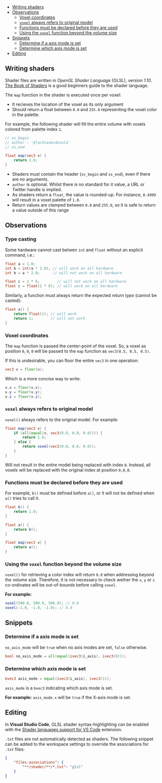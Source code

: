 <!-- TOC -->
- [Writing shaders](#writing-shaders)
- [Observations](#observations)
  - [Voxel coordinates](#voxel-coordinates)
  - [`voxel` always refers to original model](#voxel-always-refers-to-original-model)
  - [Functions must be declared before they are used](#functions-must-be-declared-before-they-are-used)
  - [Using the `voxel` function beyond the volume size](#using-the-voxel-function-beyond-the-volume-size)
- [Snippets](#snippets)
  - [Determine if a axis mode is set](#determine-if-a-axis-mode-is-set)
  - [Determine which axis mode is set](#determine-which-axis-mode-is-set)
- [Editing](#editing)

## Writing shaders

Shader files are written in _OpenGL Shader Language_ (GLSL), version _1.10_. [The Book of Shaders](https://thebookofshaders.com/) is a good beginners guide to the shader language.

The `map` function in the shader is executed once per voxel:

- It recieves the location of the voxel as its only argument
- Should return a float between `0.0` and `255.0` representing the voxel color in the palette.

For example, the following shader will fill the entire volume with voxels colored from palette index `1`.

```glsl
// xs_begin
// author : '@lachlanmcdonald'
// xs_end

float map(vec3 v) {
	return 1.0;
}
```
- Shaders must contain the header (`xs_begin` and `xs_end`), even if there are no arguments.
- `author` is optional. Whilst there is no standard for it value, a URL or Twitter handle is implied.
- As shaders return a `float`, the value is rounded-up. For instance, `0.4999` will result in a voxel palette of `1.0`.
- Return values are clamped between `0.0` and `255.0`, so it is safe to return a value outside of this range

## Observations

### Type casting

Some hardware cannot cast betwen `int` and `float` without an explicit command, i.e.:

```glsl
float a = 1.0;
int b = int(a * 2.0); // will work on all hardware
int b = a * 2.0;      // will not work on all hardware

float c = 2 * 6;        // will not work on all hardware
float c = float(2 * 6); // will work on all hardware
```

Similarly, a function must always return the expected _return type_ (cannot be casted):

```glsl
float a() {
	return float(1); // will work
	return 1;        // will not work
}
```

### Voxel coordinates

The `map` function is passed the center-point of the voxel. So, a voxel as position `0`, `0`, `0` will be passed to the `map` function as `vec3(0.5, 0.5, 0.5)`.

If this is undesirable, you can floor the entire `vec3` in one operation:

```glsl
vec3 v = floor(v);
```

Which is a more concise way to write:

```glsl
v.x = floor(v.x);
v.y = floor(v.y);
v.z = floor(v.z);
```

### `voxel` always refers to original model

`voxel()` always refers to the original model. For example:

```glsl
float map(vec3 v) {
	if (all(equal(v, vec3(0.0, 0.0, 0.0)))) {
		return 1.0;
	} else {
		return voxel(vec3(0.0, 0.0, 0.0));
	}
}
```

Will not result in the entire model being replaced with index `0`. Instead, all voxels will be replaced with the original index at position `0,0,0`.

### Functions must be declared before they are used

For example, `b()` must be defined before `a()`, or it will not be defined when `a()` tries to call it.

```glsl
float b() {
	return 1.0;
}

float a() {
	return b();
}

float map(vec3 v) {
	return a();
}
```

### Using the `voxel` function beyond the volume size

`voxel()` for retrieving a color index will return `0.0` when addressing beyond the volume size. Therefore, it is not necessary to check wether the `x`, `y` or `z` co-ordinates will be out-of-bounds before calling `voxel`.

**For example:**

```glsl
voxel(500.0, 500.0, 500.0); // 0.0
voxel(-1.0, -1.0, -1.0); // 0.0
```

## Snippets

### Determine if a axis mode is set

`no_axis_mode` will be `true` when no axis modes are set, `false` otherwise.

```glsl
bool no_axis_mode = all(equal(ivec3(i_axis), ivec3(0)));
```

### Determine which axis mode is set

```glsl
bvec3 axis_mode = equal(ivec3(i_axis), ivec3(1));
```

`axis_mode` is a `bvec3` indicating which axis mode is set.

**For example:** `axis_mode.x` will be `true` if the X-axis mode is set.

## Editing

In **Visual Studio Code**, GLSL shader syntax-highlighting can be enabled with the [Shader languages support for VS Code](https://marketplace.visualstudio.com/items?itemName=slevesque.shader) extension.

`.txt` files are not automatically detected as shaders. The following snippet can be added to the workspace settings to override the associations for `.txt` files:

```json
{
	"files.associations": {
		"**/shader/**/*.txt": "glsl"
	}
}
```
